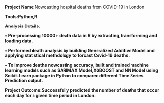  <b>Project Name:</b>Nowcasting hospital deaths from  COVID-19 in London

 <b>Tools<b>:Python,R

<b>Analysis Details:<b>

• Pre-processing 10000+ death data in R by extracting,transforming and loading data.

• Performed death analysis by building Generalized Additive Model and applying statistical methdology to forcast Covid-19 deaths.

• To improve deaths nowcasting accuracy, built and trained machine learning models such as SARIMAX Model,XGBOOST and NN Model using
Scikit-Learn package in Python to compared different Time Series Prediction output.
 
 <b>Project Outcome<b>:Successfully predicted the number of deaths that occur each day for a given time period in London.
